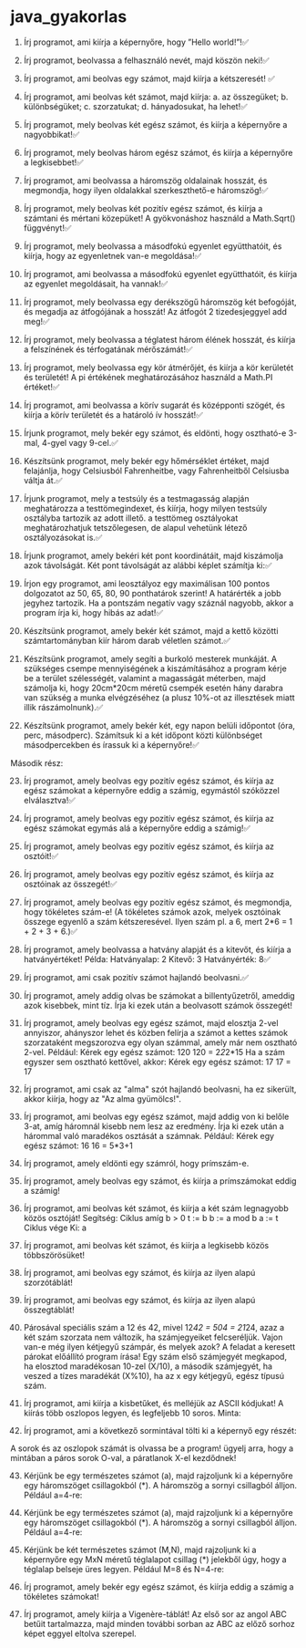 # java_gyakorlas
1. Írj programot, ami kiírja a képernyőre, hogy ”Hello world!”!✅
2. Írj programot, beolvassa a felhasználó nevét, majd köszön neki!✅
3. Írj programot, ami beolvas egy számot, majd kiírja a kétszeresét! ✅
4. Írj programot, ami beolvas két számot, majd kiírja:
a. az összegüket;
b. különbségüket;
c. szorzatukat;
d. hányadosukat, ha lehet!✅
5. Írj programot, mely beolvas két egész számot, és kiírja a képernyőre a nagyobbikat!✅
6. Írj programot, mely beolvas három egész számot, és kiírja a képernyőre a
legkisebbet!✅
7. Írj programot, ami beolvassa a háromszög oldalainak hosszát, és megmondja, hogy
ilyen oldalakkal szerkeszthető-e háromszög!✅
8. Írj programot, mely beolvas két pozitív egész számot, és kiírja a számtani és mértani
közepüket! A gyökvonáshoz használd a Math.Sqrt() függvényt!✅
9. Írj programot, mely beolvassa a másodfokú egyenlet együtthatóit, és kiírja, hogy az
egyenletnek van-e megoldása!✅
10. Írj programot, ami beolvassa a másodfokú egyenlet együtthatóit, és kiírja az egyenlet
megoldásait, ha vannak!✅
11. Írj programot, mely beolvassa egy derékszögű háromszög két befogóját, és megadja
az átfogójának a hosszát! Az átfogót 2 tizedesjeggyel add meg!✅
12. Írj programot, mely beolvassa a téglatest három élének hosszát, és kiírja a
felszínének és térfogatának mérőszámát!✅
13. Írj programot, mely beolvassa egy kör átmérőjét, és kiírja a kör kerületét és területét!
A pi értékének meghatározásához használd a Math.PI értéket!✅
14. Írj programot, ami beolvassa a körív sugarát és középponti szögét, és kiírja a körív
területét és a határoló ív hosszát!✅
15. Írjunk programot, mely bekér egy számot, és eldönti, hogy osztható-e 3-mal, 4-gyel
vagy 9-cel.✅
16. Készítsünk programot, mely bekér egy hőmérséklet értéket, majd felajánlja, hogy
Celsiusból Fahrenheitbe, vagy Fahrenheitből Celsiusba váltja át.✅
17. Írjunk programot, mely a testsúly és a testmagasság alapján meghatározza a
testtömegindexet, és kiírja, hogy milyen testsúly osztályba tartozik az adott illető. a
testtömeg osztályokat meghatározhatjuk tetszőlegesen, de alapul vehetünk létező
osztályozásokat is.✅

18. Írjunk programot, amely bekéri két pont koordinátáit, majd kiszámolja azok
távolságát. Két pont távolságát az alábbi képlet számítja ki:✅

19. Írjon egy programot, ami leosztályoz egy maximálisan 100 pontos dolgozatot az 50,
65, 80, 90 ponthatárok szerint! A határérték a jobb jegyhez tartozik. Ha a pontszám
negatív vagy száznál nagyobb, akkor a program írja ki, hogy hibás az adat!✅
20. Készítsünk programot, amely bekér két számot, majd a kettő közötti
számtartományban kiír három darab véletlen számot.✅
21. Készítsünk programot, amely segíti a burkoló mesterek munkáját. A szükséges
csempe mennyiségének a kiszámításához a program kérje be a terület szélességét,
valamint a magasságát méterben, majd számolja ki, hogy 20cm*20cm méretű
csempék esetén hány darabra van szükség a munka elvégzéséhez (a plusz 10%-ot
az illesztések miatt illik rászámolnunk).✅
22. Készítsünk programot, amely bekér két, egy napon belüli időpontot (óra, perc,
másodperc). Számítsuk ki a két időpont közti különbséget másodpercekben és
írassuk ki a képernyőre!✅

Második rész:

23. Írj programot, amely beolvas egy pozitív egész számot, és kiírja az egész számokat
a képernyőre eddig a számig, egymástól szóközzel elválasztva!✅
24. Írj programot, amely beolvas egy pozitív egész számot, és kiírja az egész számokat
egymás alá a képernyőre eddig a számig!✅
25. Írj programot, amely beolvas egy pozitív egész számot, és kiírja az osztóit!✅
26. Írj programot, amely beolvas egy pozitív egész számot, és kiírja az osztóinak az
összegét!✅
27. Írj programot, amely beolvas egy pozitív egész számot, és megmondja, hogy
tökéletes szám-e! (A tökéletes számok azok, melyek osztóinak összege egyenlő a
szám kétszeresével. Ilyen szám pl. a 6, mert 2*6 = 1 + 2 + 3 + 6.)✅
28. Írj programot, amely beolvassa a hatvány alapját és a kitevőt, és kiírja a
hatványértéket!
Példa:
Hatványalap: 2
Kitevő: 3
Hatványérték: 8✅

29. Írj programot, ami csak pozitív számot hajlandó beolvasni.✅
30. Írj programot, amely addig olvas be számokat a billentyűzetről, ameddig azok
kisebbek, mint tíz. Írja ki ezek után a beolvasott számok összegét!
31. Írj programot, amely beolvas egy egész számot, majd elosztja 2-vel annyiszor,
ahányszor lehet és közben felírja a számot a kettes számok szorzataként
megszorozva egy olyan számmal, amely már nem osztható 2-vel.
Például:
Kérek egy egész számot: 120
120 = 2*2*2*15
Ha a szám egyszer sem osztható kettővel, akkor:
Kérek egy egész számot: 17
17 = 17

32. Írj programot, ami csak az "alma" szót hajlandó beolvasni, ha ez sikerült, akkor kiírja,
hogy az "Az alma gyümölcs!".
33. Írj programot, ami beolvas egy egész számot, majd addig von ki belőle 3-at, amíg
háromnál kisebb nem lesz az eredmény. Írja ki ezek után a hárommal való
maradékos osztását a számnak.
Például:
Kérek egy egész számot: 16
16 = 5*3+1

34. Írj programot, amely eldönti egy számról, hogy prímszám-e.
35. Írj programot, amely beolvas egy számot, és kiírja a prímszámokat eddig a számig!

36. Írj programot, ami beolvas két számot, és kiírja a két szám legnagyobb közös
osztóját!
Segítség:
Ciklus amíg b > 0
t := b
b := a mod b
a := t
Ciklus vége
Ki: a

37. Írj programot, ami beolvas két számot, és kiírja a legkisebb közös többszörösüket!
38. Írj programot, ami beolvas egy számot, és kiírja az ilyen alapú szorzótáblát!
39. Írj programot, ami beolvas egy számot, és kiírja az ilyen alapú összegtáblát!
40. Párosával speciális szám a 12 és 42, mivel 12*42 = 504 = 21*24, azaz a két szám
szorzata nem változik, ha számjegyeiket felcseréljük. Vajon van-e még ilyen kétjegyű
számpár, és melyek azok? A feladat a keresett párokat előállító program írása! Egy
szám első számjegyét megkapod, ha elosztod maradékosan 10-zel (X/10), a
második számjegyét, ha veszed a tízes maradékát (X%10), ha az x egy kétjegyű,
egész típusú szám.
41. Írj programot, ami kiírja a kisbetűket, és melléjük az ASCII kódjukat! A kiírás több
oszlopos legyen, és legfeljebb 10 soros. Minta:

42. Írj programot, ami a következő sormintával tölti ki a képernyő egy részét:

A sorok és az oszlopok számát is olvassa be a program! ügyelj arra, hogy a
mintában a páros sorok O-val, a páratlanok X-el kezdődnek!

43. Kérjünk be egy természetes számot (a), majd rajzoljunk ki a képernyőre egy
háromszöget csillagokból (*). A háromszög a sornyi csillagból álljon.
Például a=4-re:

44. Kérjünk be egy természetes számot (a), majd rajzoljunk ki a képernyőre egy
háromszöget csillagokból (*). A háromszög a sornyi csillagból álljon.
Például a=4-re:

45. Kérjünk be két természetes számot (M,N), majd rajzoljunk ki a képernyőre egy MxN
méretű téglalapot csillag (*) jelekből úgy, hogy a téglalap belseje üres legyen.
Például M=8 és N=4-re:

46. Írj programot, amely bekér egy egész számot, és kiírja eddig a számig a tökéletes
számokat!
47. Írj programot, amely kiírja a Vigenère-táblát! Az első sor az angol ABC betűit
tartalmazza, majd minden további sorban az ABC az előző sorhoz képet eggyel
eltolva szerepel.


